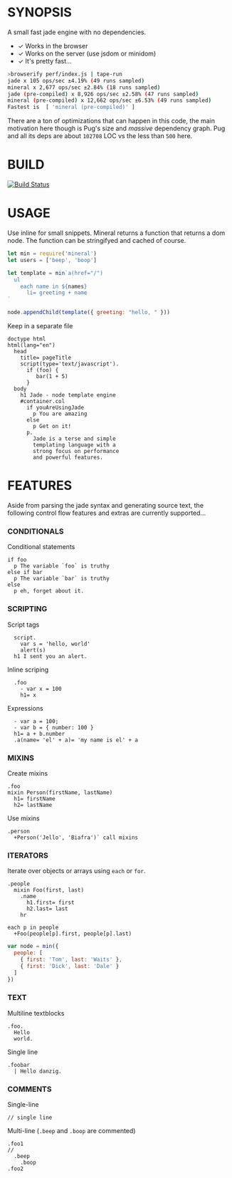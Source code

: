 # SYNOPSIS
A small fast jade engine with no dependencies.

- ✓ Works in the browser
- ✓ Works on the server (use jsdom or minidom)
- ✓ It's pretty fast...

```bash
>browserify perf/index.js | tape-run
jade x 105 ops/sec ±4.19% (49 runs sampled)
mineral x 2,677 ops/sec ±2.84% (18 runs sampled)
jade (pre-compiled) x 8,926 ops/sec ±2.58% (47 runs sampled)
mineral (pre-compiled) x 12,662 ops/sec ±6.53% (49 runs sampled)
Fastest is  [ 'mineral (pre-compiled)' ]
```

There are a ton of optimizations that can happen in this code,
the main motivation here though is Pug's size and *massive*
dependency graph. Pug and all its deps are about `102708` LOC
vs the less than `500` here.

# BUILD
[![Build Status](https://travis-ci.org/voltraco/mineral.svg)](https://travis-ci.org/voltraco/mineral)

# USAGE
Use inline for small snippets.
Mineral returns a function that returns a dom node.
The function can be stringifyed and cached of course.

```js
let min = require('mineral')
let users = ['beep', 'boop']

let template = min`a(href="/")
  ul
    each name in ${names}
      li= greeting + name
`

node.appendChild(template({ greeting: "hello, " }))
```

Keep in a separate file

```jade
doctype html
html(lang="en")
  head
    title= pageTitle
    script(type='text/javascript').
      if (foo) {
         bar(1 + 5)
      }
  body
    h1 Jade - node template engine
    #container.col
      if youAreUsingJade
        p You are amazing
      else
        p Get on it!
      p.
        Jade is a terse and simple
        templating language with a
        strong focus on performance
        and powerful features.
```

# FEATURES
Aside from parsing the jade syntax and generating source text,
the following control flow features and extras are currently supported...

### CONDITIONALS
Conditional statements

```jade
if foo
  p The variable `foo` is truthy
else if bar
  p The variable `bar` is truthy
else
  p eh, forget about it.
```

### SCRIPTING

Script tags

```jade
  script.
    var s = 'hello, world'
    alert(s)
  h1 I sent you an alert.
```

Inline scriping

```jade
  .foo
    - var x = 100
    h1= x
```

Expressions

```jade
  - var a = 100;
  - var b = { number: 100 }
  h1= a + b.number
  .a(name= 'el' + a)= 'my name is el' + a
```

### MIXINS

Create mixins

```jade
.foo
mixin Person(firstName, lastName)
  h1= firstName
  h2= lastName
```

Use mixins

```jade
.person
  +Person('Jello', 'Biafra')` call mixins
```

### ITERATORS

Iterate over objects or arrays using `each` or `for`.

```jade
.people
  mixin Foo(first, last)
    .name
      h1.first= first
      h2.last= last
    hr

each p in people
  +Foo(people[p].first, people[p].last)
```

```javascript
var node = min({
  people: [
    { first: 'Tom', last: 'Waits' },
    { first: 'Dick', last: 'Dale' }
  ]
})
```

### TEXT

Multiline textblocks

```jade
.foo.
  Hello
  world.
```

Single line

```jade
.foobar
  | Hello danzig.
```

### COMMENTS

Single-line

```jade
// single line
```

Multi-line (`.beep` and `.boop` are commented)

```jade
.foo1
//
  .beep
    .boop
.foo2
```

